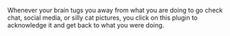 Whenever your brain tugs you away from what you are doing to go check chat, social media, or silly cat pictures, you click on this plugin to acknowledge it and get back to what you were doing.


